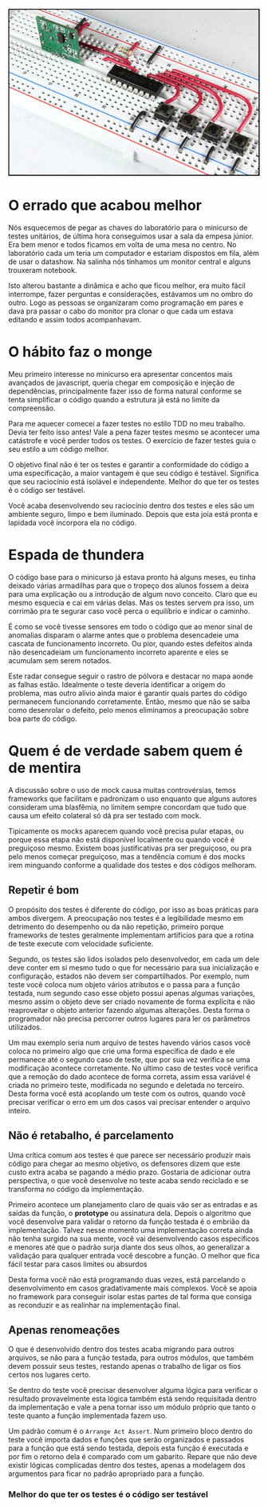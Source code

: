 ![protoboard](./protoboard.jpg)

# O errado que acabou melhor
Nós esquecemos de pegar as chaves do laboratório para o minicurso de testes unitários, de última hora conseguimos usar a sala da empesa júnior. Era bem menor e todos ficamos em volta de uma mesa no centro. No laboratório cada um teria um computador e estariam dispostos em fila, além de usar o datashow. Na salinha nós tínhamos um monitor central e alguns trouxeram notebook.

Isto alterou bastante a dinâmica e acho que ficou melhor, era muito fácil interrompe, fazer perguntas e considerações, estávamos um no ombro do outro. Logo as pessoas se organizaram como programação em pares e dava pra passar o cabo do monitor pra clonar o que cada um estava editando e assim todos acompanhavam. 

# O hábito faz o monge
Meu primeiro interesse no minicurso era apresentar concentos mais avançados de javascript, queria chegar em composição e injeção de dependências, principalmente fazer isso de forma natural conforme se tenta simplificar o código quando a estrutura já está no limite da compreensão.

Para me aquecer comecei a fazer testes no estilo TDD no meu trabalho. Devia ter feito isso antes! Vale a pena fazer testes mesmo se acontecer uma catástrofe e você perder todos os testes. O exercício de fazer testes guia o seu estilo a um código melhor.

O objetivo final não é ter os testes e garantir a conformidade do código a uma especificação, a maior vantagem é que seu código é testável. Significa que seu raciocínio está isolável e independente. Melhor do que ter os testes é o código ser testável.

Você acaba desenvolvendo seu raciocínio dentro dos testes e eles são um ambiente seguro, limpo e bem iluminado. Depois que esta joia está pronta e lapidada você incorpora ela no código. 

# Espada de thundera
O código base para o minicurso já estava pronto há alguns meses, eu tinha deixado várias armadilhas para que o tropeço dos alunos fossem a deixa para uma explicação ou a introdução de algum novo conceito. Claro que eu mesmo esquecia e cai em várias delas. Mas os testes servem pra isso, um corrimão pra te segurar caso você perca o equilíbrio e indicar o caminho.

É como se você tivesse sensores em todo o código que ao menor sinal de anomalias disparam o alarme antes que o problema desencadeie uma cascata de funcionamento incorreto. Ou pior, quando estes defeitos ainda não desencadeiam um funcionamento incorreto aparente e eles se acumulam sem serem notados.

Este radar consegue seguir o rastro de pólvora e destacar no mapa aonde as falhas estão. Idealmente o teste deveria identificar a origem do problema, mas outro alívio ainda maior é garantir quais partes do código permanecem funcionando corretamente. Então, mesmo que não se saiba como desenrolar o defeito, pelo menos eliminamos a preocupação sobre boa parte do código.

# Quem é de verdade sabem quem é de mentira
A discussão sobre o uso de mock causa muitas controvérsias, temos frameworks que facilitam e padronizam o uso enquanto que alguns autores consideram uma blasfêmia, no limitem sempre concordam que tudo que causa um efeito colateral só dá pra ser testado com mock.

Tipicamente os mocks aparecem quando você precisa pular etapas, ou porque essa etapa não está disponível localmente ou quando você é preguiçoso mesmo. Existem boas justificativas pra ser preguiçoso, ou pra pelo menos começar preguiçoso, mas a tendência comum é dos mocks irem minguando conforme a qualidade dos testes e dos códigos melhoram.

## Repetir é bom
O propósito dos testes é diferente do código, por isso as boas práticas para ambos divergem. A preocupação nos testes é a legibilidade mesmo em detrimento do desempenho ou da não repetição, primeiro porque frameworks de testes geralmente implementam artifícios para que a rotina de teste execute com velocidade suficiente.

Segundo, os testes são lidos isolados pelo desenvolvedor, em cada um dele deve conter em si mesmo tudo o que for necessário para sua inicialização e configuração, estados não devem ser compartilhados. Por exemplo, num teste você coloca num objeto vários atributos e o passa para a função testada, num segundo caso esse objeto possui apenas algumas variações, mesmo assim o objeto deve ser criado novamente de forma explícita e não reaproveitar o objeto anterior fazendo algumas alterações. Desta forma o programador não precisa percorrer outros lugares para ler os parâmetros utilizados.

Um mau exemplo seria num arquivo de testes havendo vários casos você coloca no primeiro algo que crie uma forma específica de dado e ele permanece até o segundo caso de teste, que por sua vez verifica se uma modificação acontece corretamente. No último caso de testes você verifica que a remoção do dado acontece de forma correta, assim essa variável é criada no primeiro teste, modificada no segundo e deletada no terceiro. Desta forma você está acoplando um teste com os outros, quando você precisar verificar o erro em um dos casos vai precisar entender o arquivo inteiro. 

## Não é retabalho, é parcelamento
Uma crítica comum aos testes é que parece ser necessário produzir mais código para chegar ao mesmo objetivo, os defensores dizem que este custo extra acaba se pagando a médio prazo. Gostaria de adicionar outra perspectiva, o que você desenvolve no teste acaba sendo reciclado e se transforma no código da implementação.

Primeiro acontece um planejamento claro de quais vão ser as entradas e as saídas da função,  o __prototype__ ou assinatura dela. Depois o algoritmo que você desenvolve para validar o retorno da função testada é o embrião da implementação. Talvez nesse momento uma implementação correta ainda não tenha surgido na sua mente, você vai desenvolvendo casos específicos e menores até que o padrão surja diante dos seus olhos, ao generalizar a validação para qualquer entrada você descobre a função. O melhor que fica fácil testar para casos limites ou absurdos 

Desta forma você não está programando duas vezes, está parcelando o desenvolvimento em casos gradativamente mais complexos. Você se apoia no framework para conseguir isolar estas partes de tal forma que consiga as reconduzir e as realinhar na implementação final.

## Apenas renomeações
O que é desenvolvido dentro dos testes acaba migrando para outros arquivos, se não para a função testada, para outros módulos, que também devem possuir seus testes, restando apenas o trabalho de ligar os fios certos nos lugares certo.

Se dentro do teste você precisar desenvolver alguma lógica para verificar o resultado provavelmente esta lógica também está sendo requisitada dentro da implementação e vale a pena tornar isso um módulo próprio que tanto o teste quanto a função implementada fazem uso.

Um padrão comum é o `Arrange Act Assert`. Num primeiro bloco dentro do teste você importa dados e funções que serão organizados e passados para a função que está sendo testada, depois esta função é executada e por fim o retorno dela é comparado com um gabarito. Repare que não deve existir lógicas complicadas dentro dos testes, apenas a modelagem dos argumentos para ficar no padrão apropriado para a função.

### __Melhor do que ter os testes é o código ser testável__
